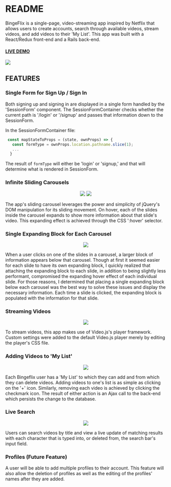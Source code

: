 # README

BingeFlix is a single-page, video-streaming app inspired by Netflix that allows users to create accounts, search through available videos, stream videos, and add videos to their 'My List'. This app was built with a React/Redux front-end and a Rails back-end.

#### [LIVE DEMO](https://bingeflix.herokuapp.com/#/)

![](https://i.imgur.com/FUo8WKB.png)

## FEATURES

### Single Form for Sign Up / Sign In

Both signing up and signing in are displayed in a single form handled by the 'SessionForm' component. The SessionFormContainer checks whether the current path is '/login' or '/signup' and passes that information down to the SessionForm.

In the SessionFormContainer file:

```javascript
 const mapStateToProps = (state, ownProps) => {
   const formType = ownProps.location.pathname.slice(1);
   ...
  }
```

The result of `formType` will either be 'login' or 'signup,' and that will determine what is rendered in SessionForm.

### Infinite Sliding Carousels

<p align="center">
  <img style="display: inline-block;" src="https://media.giphy.com/media/xTht9ZnURmuoQEGzrW/giphy.gif"/>
  <img style="display: inline-block;" src="https://media.giphy.com/media/xUOwGjLI9dTuhhT62Q/giphy.gif"/>
</p>
The app's sliding carousel leverages the power and simplicity of jQuery's DOM manipulation for its sliding movement. On hover, each of the slides inside the carousel expands to show more information about that slide's video. This expanding effect is achieved through the CSS ':hover' selector.

### Single Expanding Block for Each Carousel

<p align="center">
  <img src="https://i.imgur.com/4okIOeH.jpg"/>
</p>
When a user clicks on one of the slides in a carousel, a larger block of information appears below that carousel. Though at first it seemed easier for each slide to have its own expanding block, I quickly realized that attaching the expanding block to each slide, in addition to being slightly less performant, compromised the expanding hover effect of each individual slide. For those reasons, I determined that placing a single expanding block below each carousel was the best way to solve these issues and display the necessary information. Each time a slide is clicked, the expanding block is populated with the information for that slide.

### Streaming Videos

<p align="center">
  <img src="https://media.giphy.com/media/3o7WIQ6CpsslxL4Lq8/giphy.gif"/>
</p>
To stream videos, this app makes use of Video.js's player framework. Custom settings were added to the default Video.js player merely by editing the player's CSS file.

### Adding Videos to 'My List'

<p align="center">
<img src="https://media.giphy.com/media/xThtax25Itb2mixHVK/giphy.gif"/>
</p>
Each Bingeflix user has a 'My List' to which they can add and from which they can delete videos. Adding videos to one's list is as simple as clicking on the '+' icon. Similarly, removing each video is achieved by clicking the checkmark icon. The result of either action is an Ajax call to the back-end which persists the change to the database.

### Live Search

<p align="center">
  <img src="https://media.giphy.com/media/3ohs4p9LMXYBptIapW/giphy.gif"/>
</p>
Users can search videos by title and view a live update of matching results with each character that is typed into, or deleted from, the search bar's input field.

### Profiles (Future Feature)

A user will be able to add multiple profiles to their account. This feature will also allow the deletion of profiles as well as the editing of the profiles' names after they are added.
